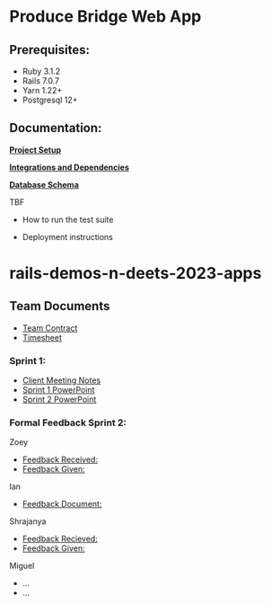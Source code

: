 # Produce Bridge Web App
## Prerequisites:

* Ruby 3.1.2
* Rails 7.0.7
* Yarn 1.22+
* Postgresql 12+

## Documentation:
**[Project Setup](docs/SETUP.md)**  

**[Integrations and Dependencies](docs/INTEGRATIONS_AND_DEPENDENCIES.md)**  

**[Database Schema](docs/DATABASE.md)**  

TBF
* How to run the test suite

* Deployment instructions

# rails-demos-n-deets-2023-apps

## Team Documents  
- [Team Contract](https://docs.google.com/document/d/1tbXNmJYMwqdHkcjde1XJgG0GoCiBV2WF23c4c5wI3Uo/edit?usp=sharing)  
- [Timesheet](https://docs.google.com/spreadsheets/d/1dJXsHF3kowoHCIZ-x002uTObKGMw5I6yy0T6vUkryiU/edit?usp=sharing)

### Sprint 1:
- [Client Meeting Notes](https://docs.google.com/document/d/1rnDvy-J9P4LLmWhArj9_jK88GR9zHlzzvr66PJ88IZQ/edit?usp=sharing)
- [Sprint 1 PowerPoint](https://docs.google.com/presentation/d/1hQm6K4JT6_8Kl99qty4n2GjstrvuQ2J7gzIyzNmsQ6g/edit?usp=sharing)
- [Sprint 2 PowerPoint](https://docs.google.com/presentation/d/1oUVSVruqjbTr0w7JDdiKnXV5gTHb1A24FN-XmMKcD9k/edit?usp=sharing)

### Formal Feedback Sprint 2:

Zoey 
- [Feedback Received:](https://docs.google.com/document/d/1bqyxbz58GqLg867TAtdcJ3SKIr6SRxfT3AE8l6RmpB0/edit?usp=sharing) 
- [Feedback Given:](https://docs.google.com/document/d/1UgLT_ZOWkXmXBVO1pMGU03Vv06oN3tTjohiBYkXbovU/edit?usp=sharing)

Ian
- [Feedback Document:](https://docs.google.com/document/d/1mOw7n157-HAjHv0Ygya1_LNJpgXFAq4BNOGXU2Poobg/edit?tab=t.0)

Shrajanya
- [Feedback Recieved:](https://docs.google.com/document/d/1AUWq2F89tCPMrIMUM_l-w-VuwxtiGSgwpnnpi_YT5t4/edit?tab=t.0)
- [Feedback Given:](https://docs.google.com/document/d/18XKn5a28vSDqfPIeJjVPLgTAh5l2UA-nxcvcs8SE3o0/edit?tab=t.0)

Miguel
- ...
- ...
